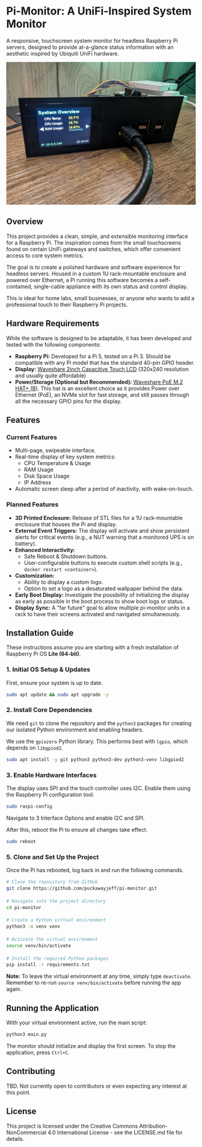 # **Pi-Monitor: A UniFi-Inspired System Monitor**

A responsive, touchscreen system monitor for headless Raspberry Pi servers, designed to provide at-a-glance status information with an aesthetic inspired by Ubiquiti UniFi hardware.

![A photo of the running monitor in its 1U rack enclosure](./assets/monitor-in-rack.jpg)

## **Overview**

This project provides a clean, simple, and extensible monitoring interface for a Raspberry Pi. The inspiration comes from the small touchscreens found on certain UniFi gateways and switches, which offer convenient access to core system metrics.

The goal is to create a polished hardware and software experience for headless servers. Housed in a custom 1U rack-mountable enclosure and powered over Ethernet, a Pi running this software becomes a self-contained, single-cable appliance with its own status and control display.

This is ideal for home labs, small businesses, or anyone who wants to add a professional touch to their Raspberry Pi projects.

## **Hardware Requirements**

While the software is designed to be adaptable, it has been developed and tested with the following components:

* **Raspberry Pi:** Developed for a Pi 5, tested on a Pi 3\. Should be compatible with any Pi model that has the standard 40-pin GPIO header.  
* **Display:** [Waveshare 2inch Capacitive Touch LCD](https://www.waveshare.com/wiki/2inch_Capacitive_Touch_LCD) (320x240 resolution and usually quite affordable)  
* **Power/Storage (Optional but Recommended):** [Waveshare PoE M.2 HAT+ (B)](https://www.google.com/search?q=https://www.waveshare.com/wiki/PoE_M.2_HAT%2B_\(B\)). This hat is an excellent choice as it provides Power over Ethernet (PoE), an NVMe slot for fast storage, and still passes through all the necessary GPIO pins for the display.

## **Features**

### **Current Features**

* Multi-page, swipeable interface.  
* Real-time display of key system metrics:  
  * CPU Temperature & Usage  
  * RAM Usage  
  * Disk Space Usage  
  * IP Address  
* Automatic screen sleep after a period of inactivity, with wake-on-touch.

### **Planned Features**

* **3D Printed Enclosure:** Release of STL files for a 1U rack-mountable enclosure that houses the Pi and display.  
* **External Event Triggers:** The display will activate and show persistent alerts for critical events (e.g., a NUT warning that a monitored UPS is on battery).  
* **Enhanced Interactivity:**  
  * Safe Reboot & Shutdown buttons.  
  * User-configurable buttons to execute custom shell scripts (e.g., `docker restart <container>`).  
* **Customization:**  
  * Ability to display a custom logo.  
  * Option to set a logo as a desaturated wallpaper behind the data.  
* **Early Boot Display:** Investigate the possibility of initializing the display as early as possible in the boot process to show boot logs or status.  
* **Display Sync:** A "far future" goal to allow multiple pi-monitor units in a rack to have their screens activated and navigated simultaneously.

## **Installation Guide**

These instructions assume you are starting with a fresh installation of Raspberry Pi OS **Lite (64-bit)**.

### **1\. Initial OS Setup & Updates**

First, ensure your system is up to date.

```bash
sudo apt update && sudo apt upgrade -y
```

### **2\. Install Core Dependencies**

We need `git` to clone the repository and the `python3` packages for creating our isolated Python environment and enabling headers. 

We use the `gpiozero` Python library. This performs best with `lgpio`, which depends on `libgpiod2`.

```bash
sudo apt install -y git python3 python3-dev python3-venv libgpiod2
```

### **3\. Enable Hardware Interfaces**

The display uses SPI and the touch controller uses I2C. Enable them using the Raspberry Pi configuration tool.

```bash
sudo raspi-config
```

Navigate to 3 Interface Options and enable I2C and SPI.

After this, reboot the Pi to ensure all changes take effect.

```bash
sudo reboot
```

### **5\. Clone and Set Up the Project**

Once the Pi has rebooted, log back in and run the following commands.

```bash
# Clone the repository from GitHub  
git clone https://github.com/puckawayjeff/pi-monitor.git

# Navigate into the project directory  
cd pi-monitor

# Create a Python virtual environment  
python3 -m venv venv

# Activate the virtual environment  
source venv/bin/activate

# Install the required Python packages  
pip install -r requirements.txt
```

**Note:** To leave the virtual environment at any time, simply type `deactivate`. Remember to re-run `source venv/bin/activate` before running the app again.

## **Running the Application**

With your virtual environment active, run the main script:

```bash
python3 main.py
```

The monitor should initialize and display the first screen. To stop the application, press `Ctrl+C`.


## **Contributing**

TBD. Not currently open to contributors or even expecting any interest at this point.

## **License**

This project is licensed under the Creative Commons Attribution-NonCommercial 4.0 International License - see the LICENSE.md file for details.
